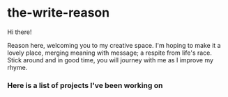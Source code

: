 # the-write-reason

Hi there!

Reason here, welcoming you to my creative space.
I'm hoping to make it a lovely place,
merging meaning with message; 
a respite from life's race.
Stick around and in good time, 
you will journey with me as I improve my rhyme.


<h3>Here is a list of projects I've been working on</h3>
